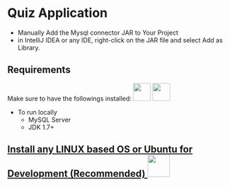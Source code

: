 # Quiz Application 

* Manually Add the Mysql connector JAR to Your Project
* in IntelliJ IDEA or any IDE, right-click on the JAR file and select Add as Library.

## Requirements
Make sure to have the followings installed:
<img src="https://www.freepnglogos.com/uploads/logo-mysql-png/logo-mysql-mysql-logo-png-images-are-download-crazypng-21.png" style="height: 40px">
<img src="https://www.svgrepo.com/show/331370/docker.svg" style="height: 40px">

* To run locally
    - MySQL Server
    - JDK 1.7+ 

## [Install any LINUX based OS or Ubuntu for Development (Recommended) ](https://releases.ubuntu.com/jammy/)<img src="https://assets.ubuntu.com/v1/a7e3c509-Canonical%20Ubuntu.svg" style="height: 50px">
